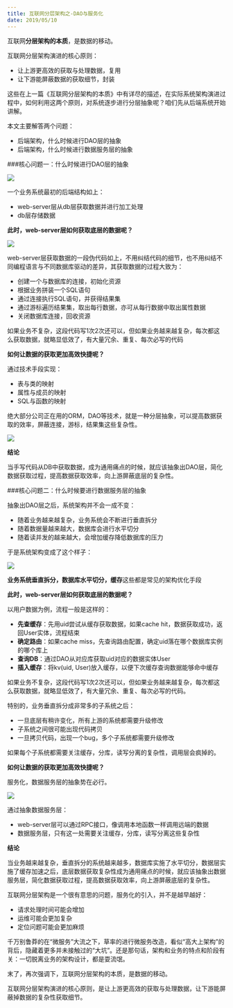 ```yaml
---
title: 互联网分层架构之-DAO与服务化
date: 2019/05/10
---
```


互联网**分层架构的本质**，是数据的移动。

互联网分层架构演进的核心原则：
+ 让上游更高效的获取与处理数据，复用
+ 让下游能屏蔽数据的获取细节，封装

这些在上一篇《互联网分层架构的本质》中有详尽的描述，在实际系统架构演进过程中，如何利用这两个原则，对系统逐步进行分层抽象呢？咱们先从后端系统开始讲解。

本文主要解答两个问题：
+ 后端架构，什么时候进行DAO层的抽象
+ 后端架构，什么时候进行数据服务层的抽象

###核心问题一：什么时候进行DAO层的抽象

![](20190510103357.jpg)

一个业务系统最初的后端结构如上：
+ web-server层从db层获取数据并进行加工处理
+ db层存储数据

**此时，web-server层如何获取底层的数据呢？**

![](20190510102746.jpg)

web-server层获取数据的一段伪代码如上，不用纠结代码的细节，也不用纠结不同编程语言与不同数据库驱动的差异，其获取数据的过程大致为：
+ 创建一个与数据库的连接，初始化资源
+ 根据业务拼装一个SQL语句
+ 通过连接执行SQL语句，并获得结果集
+ 通过游标遍历结果集，取出每行数据，亦可从每行数据中取出属性数据
+ 关闭数据库连接，回收资源

如果业务不复杂，这段代码写1次2次还可以，但如果业务越来越复杂，每次都这么获取数据，就略显低效了，有大量冗余、重复、每次必写的代码

**如何让数据的获取更加高效快捷呢？**

通过技术手段实现：
+ 表与类的映射
+ 属性与成员的映射
+ SQL与函数的映射

绝大部分公司正在用的ORM，DAO等技术，就是一种分层抽象，可以提高数据获取的效率，屏蔽连接，游标，结果集这些复杂性。

![](20190510103756.jpg)

**结论**

当手写代码从DB中获取数据，成为通用痛点的时候，就应该抽象出DAO层，简化数据获取过程，提高数据获取效率，向上游屏蔽底层的复杂性。

###核心问题二：什么时候要进行数据服务层的抽象

抽象出DAO层之后，系统架构并不会一成不变：
+ 随着业务越来越复杂，业务系统会不断进行垂直拆分
+ 随着数据量越来越大，数据库会进行水平切分
+ 随着读并发的越来越大，会增加缓存降低数据库的压力

于是系统架构变成了这个样子：

![](20190510105154.jpg)

**业务系统垂直拆分，数据库水平切分，缓存**这些都是常见的架构优化手段

**此时，web-server层如何获取底层的数据呢？**

以用户数据为例，流程一般是这样的：
+ **先查缓存**：先用uid尝试从缓存获取数据，如果cache hit，数据获取成功，返回User实体，流程结束
+ **确定路由**：如果cache miss，先查询路由配置，确定uid落在哪个数据库实例的哪个库上
+ **查询DB**：通过DAO从对应库获取uid对应的数据实体User
+ **插入缓存**：将kv(uid, User)放入缓存，以便下次缓存查询数据能够命中缓存

如果业务不复杂，这段代码写1次2次还可以，但如果业务越来越复杂，每次都这么获取数据，就略显低效了，有大量冗余、重复、每次必写的代码。

特别的，业务垂直拆分成非常多的子系统之后：
+ 一旦底层有稍许变化，所有上游的系统都需要升级修改
+ 子系统之间很可能出现代码拷贝
+ 一旦拷贝代码，出现一个bug，多个子系统都需要升级修改

如果每个子系统都需要关注缓存，分库，读写分离的复杂性，调用层会疯掉的。

**如何让数据的获取更加高效快捷呢？**

服务化，数据服务层的抽象势在必行。

![](20190510110007.jpg)

通过抽象数据服务层：
+ web-server层可以通过RPC接口，像调用本地函数一样调用远端的数据
+ 数据服务层，只有这一处需要关注缓存，分库，读写分离这些复杂性

**结论**

当业务越来越复杂，垂直拆分的系统越来越多，数据库实施了水平切分，数据层实施了缓存加速之后，底层数据获取复杂性成为通用痛点的时候，就应该抽象出数据服务层，简化数据获取过程，提高数据获取效率，向上游屏蔽底层的复杂性。

互联网分层架构是一个很有意思的问题，服务化的引入，并不是越早越好：
+ 请求处理时间可能会增加
+ 运维可能会更加复杂
+ 定位问题可能会更加麻烦

千万别鲁莽的在“微服务”大流之下，草率的进行微服务改造，看似“高大上架构”的背后，隐藏着更多并未接触过的“大坑”。还是那句话，架构和业务的特点和阶段有关：一切脱离业务的架构设计，都是耍流氓。

末了，再次强调下，互联网分层架构的本质，是数据的移动。

互联网分层架构演进的核心原则，是让上游更高效的获取与处理数据，让下游能屏蔽掉数据的复杂性获取细节。
